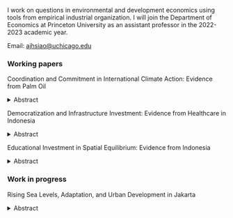 I work on questions in environmental and development economics using tools from empirical industrial organization. I will join the Department of Economics at Princeton University as an assistant professor in the 2022-2023 academic year.

Email: [ajhsiao@uchicago.edu](ajhsiao@uchicago.edu)

### Working papers

Coordination and Commitment in International Climate Action: Evidence from Palm Oil
<details>
<summary>Abstract</summary>
Weak environmental regulation has global consequences. When domestic regulation fails, the international community can intervene by targeting emitters with import tariffs. I develop a dynamic empirical framework for evaluating import tariffs as a substitute for domestic regulation, and I apply it to the market for palm oil, a major driver of deforestation and one of the largest sources of emissions globally. Coordinated, committed tariffs reduce emissions by 39% relative to 40% under domestic regulation, but free-riding concerns undermine coordination and static incentives undermine commitment.
</details>  

Democratization and Infrastructure Investment: Evidence from Healthcare in Indonesia
<details>
<summary>Abstract</summary>
Does electoral accountability discipline public spending? After the fall of Suharto, Indonesia held local elections for the first time in decades. I use a dynamic discrete choice framework to study how democratization affected the spatial allocation of public investment in healthcare infrastructure. On one hand, democratization limits distortions from Suharto-era biases toward certain areas, such as those within the patronage network. On the other hand, spillover effects are less internalized as districts become more focused on their own constituents.
</details>  

Educational Investment in Spatial Equilibrium: Evidence from Indonesia
<details>
<summary>Abstract</summary>
This paper quantifies the long-run aggregate and distributional effects of Indonesia’s Sekolah Dasar INPRES program, one of the largest school construction programs in history. I do so with a spatial equilibrium model in which graduates migrate and seek employment nationally. I find that the program increased aggregate output by 8% and regional inequality by 12%, as migration fuels output gains but drains rural regions. Mobility magnifies these effects and generates an equity-efficiency tradeoff.
</details>  

### Work in progress

Rising Sea Levels, Adaptation, and Urban Development in Jakarta
<details>
<summary>Abstract</summary>
More than one-third of Jakarta will be below sea level by 2050, exposing much of the city to coastal flooding. In response, the Indonesian government has begun construction on a $40 billion sea wall. How effective is a sea wall compared to other policies, such as relocation subsidies or zoning reforms? To answer this question, I study the effects of flooding in Jakarta historically. I monetize the cost of flood risk by measuring its capitalization into land values, and I embed these costs in a spatial model of urban development to study how developers, firms, and individuals make location decisions in response to rising flood risk. In the short run, the sea wall reduces flood exposure more than other policies do, although it does so at high cost. In the long run, it increases the concentration of activity in flood-prone areas. Indeed, the proposed sea wall has already boosted investment in the city's coastal north – precisely the area most vulnerable to flooding as sea levels continue to rise.
</details>
